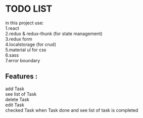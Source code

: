 # TODO LIST
in this project use:\
1.react\
2.redux & redux-thunk (for state management)\
3.redux form\
4.localstorage (for crud)\
5.material ul for css\
6.sass\
7.error boundary
 
 ## Features :
 add Task\
 see list of Task\
 delete Task\
 edit Task\
 checked Task when Task done and see list of task is completed
 
